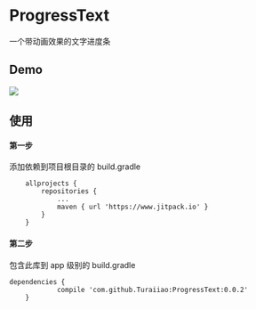 # ProgressText
一个带动画效果的文字进度条

## Demo
![](https://github.com/Turaiiao/ProgressText/blob/master/img/1518011152249mz2.gif)

## 使用
#### 第一步
添加依赖到项目根目录的 build.gradle

```
	allprojects {
		repositories {
			...
			maven { url 'https://www.jitpack.io' }
		}
	}
```
#### 第二步
包含此库到 app 级别的 build.gradle

```
dependencies {
	        compile 'com.github.Turaiiao:ProgressText:0.0.2'
	}
```
